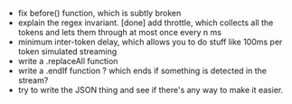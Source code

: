 - fix before() function, which is subtly broken
- explain the regex invariant.
  [done] add throttle, which collects all the tokens and lets them through at most once every n ms
- minimum inter-token delay, which allows you to do stuff like 100ms per token simulated streaming
- write a .replaceAll function
- write a .endIf function ? which ends if something is detected in the stream?
- try to write the JSON thing and see if there's any way to make it easier.
